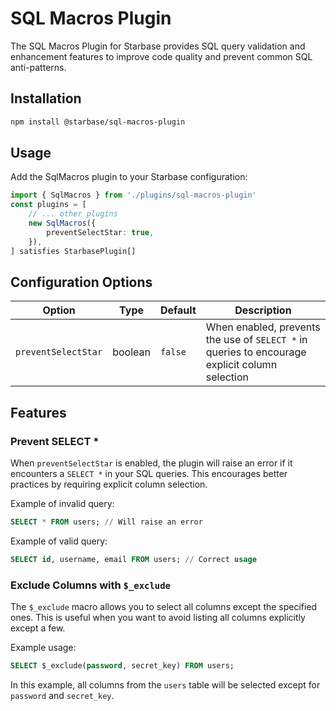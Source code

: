 # SQL Macros Plugin

The SQL Macros Plugin for Starbase provides SQL query validation and enhancement features to improve code quality and prevent common SQL anti-patterns.

## Installation

```bash
npm install @starbase/sql-macros-plugin
```

## Usage

Add the SqlMacros plugin to your Starbase configuration:

```typescript
import { SqlMacros } from './plugins/sql-macros-plugin'
const plugins = [
    // ... other plugins
    new SqlMacros({
        preventSelectStar: true,
    }),
] satisfies StarbasePlugin[]
```

## Configuration Options

| Option              | Type    | Default | Description                                                                                    |
| ------------------- | ------- | ------- | ---------------------------------------------------------------------------------------------- |
| `preventSelectStar` | boolean | `false` | When enabled, prevents the use of `SELECT *` in queries to encourage explicit column selection |

## Features

### Prevent SELECT \*

When `preventSelectStar` is enabled, the plugin will raise an error if it encounters a `SELECT *` in your SQL queries. This encourages better practices by requiring explicit column selection.

Example of invalid query:

```sql
SELECT * FROM users; // Will raise an error
```

Example of valid query:

```sql
SELECT id, username, email FROM users; // Correct usage
```

### Exclude Columns with `$_exclude`

The `$_exclude` macro allows you to select all columns except the specified ones. This is useful when you want to avoid listing all columns explicitly except a few.

Example usage:

```sql
SELECT $_exclude(password, secret_key) FROM users;
```

In this example, all columns from the `users` table will be selected except for `password` and `secret_key`.
